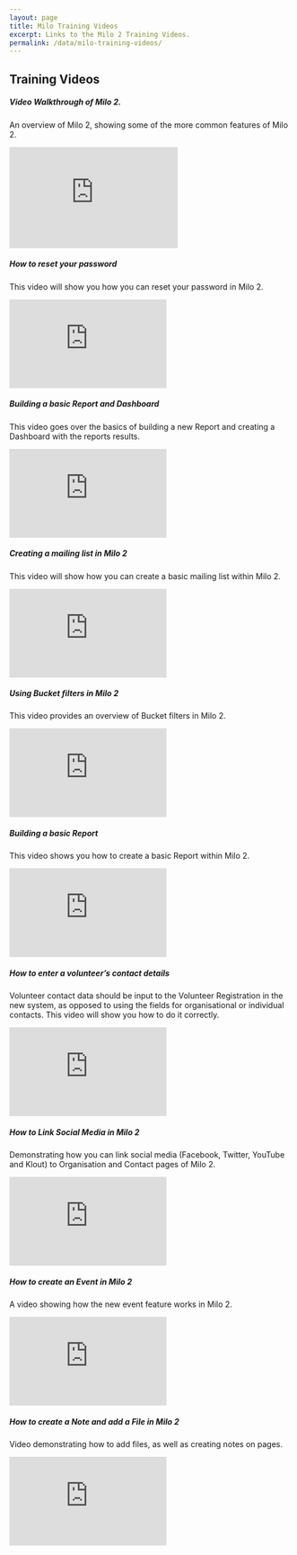 ```yaml
---
layout: page
title: Milo Training Videos
excerpt: Links to the Milo 2 Training Videos.
permalink: /data/milo-training-videos/
---
```


## Training Videos

##### Video Walkthrough of Milo 2.

An overview of Milo 2, showing some of the more common features of Milo 2. 

<iframe width="300" height="180" src="https://www.youtube.com/embed/n4i2qL54lZM" frameborder="0" allowfullscreen></iframe>

##### How to reset your password

This video will show you how you can reset your password in Milo 2.

<iframe width="280" height="158" src="https://www.youtube.com/embed/CCSotI8K1YY" frameborder="0" allowfullscreen></iframe>

##### Building a basic Report and Dashboard 

This video goes over the basics of building a new Report and creating a Dashboard with the reports results.

<iframe width="280" height="158" src="https://www.youtube.com/embed/AZ-pU-1cJ_w" frameborder="0" allowfullscreen></iframe>

##### Creating a mailing list in Milo 2 

This video will show how you can create a basic mailing list within Milo 2.

<iframe width="280" height="158" src="https://www.youtube.com/embed/mL2YZ1eRjcY" frameborder="0" allowfullscreen></iframe>

##### Using Bucket filters in Milo 2  

This video provides an overview of Bucket filters in Milo 2.

<iframe width="280" height="158" src="https://www.youtube.com/embed/DJRSC9jnRBk" frameborder="0" allowfullscreen></iframe>

##### Building a basic Report   

This video shows you how to create a basic Report within Milo 2.

<iframe width="280" height="158" src="https://www.youtube.com/embed/GHIT3uyWQGc" frameborder="0" allowfullscreen></iframe>

#####  How to enter a volunteer’s contact details

Volunteer contact data should be input to the Volunteer Registration in the new system, as opposed to using the fields for organisational or individual contacts. This video will show you how to do it correctly.

<iframe width="280" height="158" src="https://www.youtube.com/embed/7QeFcUh0el0" frameborder="0" allowfullscreen></iframe>

##### How to Link Social Media in Milo 2

Demonstrating how you can link social media (Facebook, Twitter, YouTube and Klout) to Organisation and Contact pages of Milo 2. 

<iframe width="280" height="158" src="https://www.youtube.com/embed/8TAHCU-vwbg" frameborder="0" allowfullscreen></iframe>

##### How to create an Event in Milo 2

A video showing how the new event feature works in Milo 2.

<iframe width="280" height="158" src="https://www.youtube.com/embed/as-VwzSL3Is" frameborder="0" allowfullscreen></iframe>

##### How to create a Note and add a File in Milo 2

Video demonstrating how to add files, as well as creating notes on pages. 

<iframe width="280" height="158" src="https://www.youtube.com/embed/LdbFfs_UaL8" frameborder="0" allowfullscreen></iframe>
